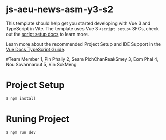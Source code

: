 # js-aeu-news-asm-y3-s2


This template should help get you started developing with Vue 3 and TypeScript in Vite. The template uses Vue 3 `<script setup>` SFCs, check out the [script setup docs](https://v3.vuejs.org/api/sfc-script-setup.html#sfc-script-setup) to learn more.

Learn more about the recommended Project Setup and IDE Support in the [Vue Docs TypeScript Guide](https://vuejs.org/guide/typescript/overview.html#project-setup).

#Team Member
1, Pin Phally
2, Seam PichChanReakSmey 
3, Eom Phal
4, Nou Sovannarout
5, Vin SokMeng 

# Project Setup
```bash
$ npm install
```

# Runing Project

```bash
$ npm run dev
```
